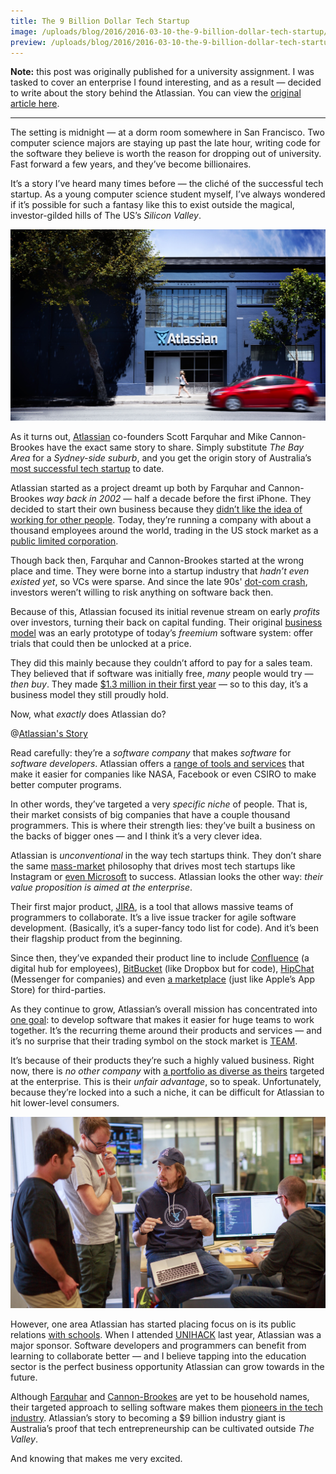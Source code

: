 ```yaml
---
title: The 9 Billion Dollar Tech Startup
image: /uploads/blog/2016/2016-03-10-the-9-billion-dollar-tech-startup/imgs/atlassian_office.jpg
preview: /uploads/blog/2016/2016-03-10-the-9-billion-dollar-tech-startup/imgs/atlassian_facade.jpg
---
```


**Note:** this post was originally published for a university assignment. I was tasked to cover an enterprise I found interesting, and as a result — decided to write about the story behind the Atlassian. You can view the [original article here](http://cjmlgrto.tumblr.com/post/140780509035/the-9-billion-dollar-tech-startup).

---

The setting is midnight — at a dorm room somewhere in San Francisco. Two computer science majors are staying up past the late hour, writing code for the software they believe is worth the reason for dropping out of university. Fast forward a few years, and they’ve become billionaires.

It’s a story I’ve heard many times before — the cliché of the successful tech startup. As a young computer science student myself, I’ve always wondered if it’s possible for such a fantasy like this to exist outside the magical, investor-gilded hills of The US’s _Silicon Valley_.

![Atlassian Office](/uploads/blog/2016/2016-03-10-the-9-billion-dollar-tech-startup/imgs/atlassian_facade.jpg)

As it turns out, [Atlassian](https://www.atlassian.com) co-founders Scott Farquhar and Mike Cannon-Brookes have the exact same story to share. Simply substitute _The Bay Area_ for a _Sydney-side suburb_, and you get the origin story of Australia’s [most successful tech startup](http://www.afr.com/technology/australias-top-32-startup-tech-successes-and-why-they-matter-20151217-glpt9c) to date.

Atlassian started as a project dreamt up both by Farquhar and Cannon-Brookes _way back in 2002_ — half a decade before the first iPhone. They decided to start their own business because they [didn’t like the idea of working for other people](http://blogs.atlassian.com/2015/09/50000-atlassian-customers/). Today, they’re running a company with about a thousand employees around the world, trading in the US stock market as a [public limited corporation](https://www.sec.gov/Archives/edgar/data/1650372/000104746915008450/a2226437zf-1.htm).

Though back then, Farquhar and Cannon-Brookes started at the wrong place and time. They were borne into a startup industry that _hadn’t even existed yet_, so VCs were sparse. And since the late 90s' [dot-com crash](http://time.com/3741681/2000-dotcom-stock-bust/), investors weren’t willing to risk anything on software back then.

Because of this, Atlassian focused its initial revenue stream on early _profits_ over investors, turning their back on capital funding. Their original [business model](https://youtu.be/Exx_LVWpNII) was an early prototype of today’s _freemium_ software system: offer trials that could then be unlocked at a price.

They did this mainly because they couldn’t afford to pay for a sales team. They believed that if software was initially free, _many_ people would try — _then buy_. They made [$1.3 million in their first year](http://www.startupsmart.com.au/advice/growth/success-on-a-shoestring/) — so to this day, it’s a business model they still proudly hold.

Now, what _exactly_ does Atlassian do?

@[Atlassian's Story](https://youtu.be/zso6jskUaS8)

Read carefully: they’re a _software company_ that makes _software_ for _software developers_. Atlassian offers a [range of tools and services](https://www.atlassian.com/software) that make it easier for companies like NASA, Facebook or even CSIRO to make better computer programs.

In other words, they’ve targeted a very _specific niche_ of people. That is, their market consists of big companies that have a couple thousand programmers. This is where their strength lies: they’ve built a business on the backs of bigger ones — and I think it’s a very clever idea.

Atlassian is _unconventional_ in the way tech startups think. They don’t share the same [mass-market](http://www.businessdictionary.com/definition/mass-marketing.html) philosophy that drives most tech startups like Instagram or [even Microsoft](https://support.microsoft.com/en-us/allproducts) to success. Atlassian looks the other way: _their value proposition is aimed at the enterprise_.

Their first major product, [JIRA](https://www.atlassian.com/software/jira), is a tool that allows massive teams of programmers to collaborate. It’s a live issue tracker for agile software development. (Basically, it’s a super-fancy todo list for code). And it’s been their flagship product from the beginning.

Since then, they’ve expanded their product line to include [Confluence](https://www.atlassian.com/software/confluence) (a digital hub for employees), [BitBucket](https://www.atlassian.com/software/bitbucket) (like Dropbox but for code), [HipChat](https://www.atlassian.com/software/hipchat) (Messenger for companies) and even [a marketplace](https://marketplace.atlassian.com) (just like Apple’s App Store) for third-parties.

As they continue to grow, Atlassian’s overall mission has concentrated into [one goal](https://www.atlassian.com/company): to develop software that makes it easier for huge teams to work together. It’s the recurring theme around their products and services — and it’s no surprise that their trading symbol on the stock market is [TEAM](http://www.nasdaq.com/symbol/team).

It’s because of their products they’re such a highly valued business. Right now, there is _no other company_ with [a portfolio as diverse as theirs](https://www.atlassian.com/try) targeted at the enterprise. This is their _unfair advantage_, so to speak. Unfortunately, because they’re locked into a such a niche, it can be difficult for Atlassian to hit lower-level consumers.

![Collaboration with developers](/uploads/blog/2016/2016-03-10-the-9-billion-dollar-tech-startup/imgs/collab.jpg)

However, one area Atlassian has started placing focus on is its public relations [with schools](https://www.atlassian.com/landing/classroom/). When I attended [UNIHACK](http://unihack.net) last year, Atlassian was a major sponsor. Software developers and programmers can benefit from learning to collaborate better — and I believe tapping into the education sector is the perfect business opportunity Atlassian can grow towards in the future.

Although [Farquhar](https://twitter.com/scottfarkas) and [Cannon-Brookes](https://twitter.com/mcannonbrookes) are yet to be household names, their targeted approach to selling software makes them [pioneers in the tech industry](https://pando.com/2013/04/26/hard-yakka-why-atlassians-founders-are-the-pride-of-australias-startup-world/). Atlassian’s story to becoming a $9 billion industry giant is Australia’s proof that tech entrepreneurship can be cultivated outside _The Valley_.

And knowing that makes me very excited.